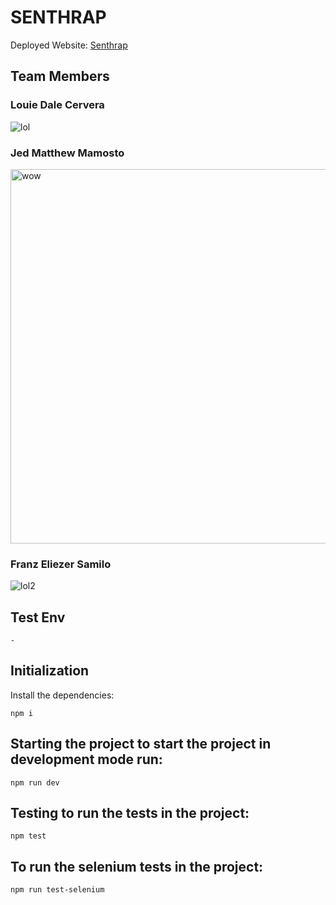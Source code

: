 # SENTHRAP
Deployed Website: [Senthrap]([https://link-url-here.org](https://senthrap-franzsamilos-projects.vercel.app/)) 

## Team Members 

###  Louie Dale Cervera
![lol](https://github.com/franzsamilo/senthrap/assets/90561528/7b711c7b-3cb7-40ae-9070-c24a14bd80f1)

###  Jed Matthew Mamosto 
<img width="599" alt="wow" src="https://github.com/franzsamilo/senthrap/assets/90561528/466b4b8e-1e2c-4646-80e5-f358c730ec02">

###  Franz Eliezer Samilo 
![lol2](https://github.com/franzsamilo/senthrap/assets/90561528/7cceb0ad-3dd7-403c-a756-9989661157e0)

## Test Env
```
-
```

## Initialization 
 Install the dependencies: 
```
npm i
```

## Starting the project to start the project in development mode run: 
```
npm run dev
```

## Testing to run the tests in the project: 
```
npm test
```

## To run the selenium tests in the project: 
```
npm run test-selenium
```
